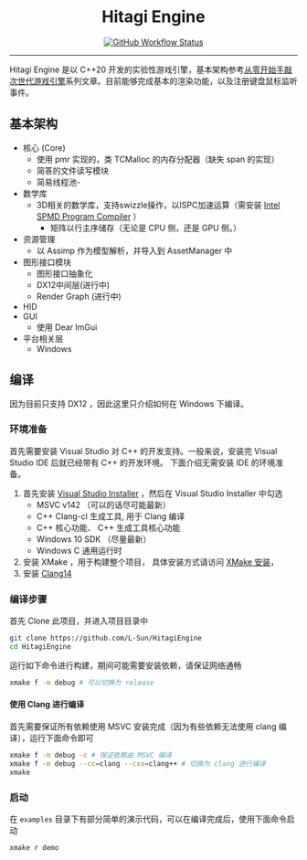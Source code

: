 <div align="center">
    <h1> Hitagi Engine</h1>
    <div>
        <a href="https://github.com/L-Sun/HitagiEngine/actions?query=workflow%3Awindows-build">
            <img alt="GitHub Workflow Status" src="https://img.shields.io/github/workflow/status/L-Sun/HitagiEngine/windows-build?logo=windows&style=flat-square">
        </a>
    </div>
    <hr>
</div>

Hitagi Engine 是以 C++20 开发的实验性游戏引擎，基本架构参考[从零开始手敲次世代游戏引擎](https://zhuanlan.zhihu.com/p/28587092)系列文章。目前能够完成基本的渲染功能，以及注册键盘鼠标监听事件。

## 基本架构
- 核心 (Core)
    - 使用 pmr 实现的，类 TCMalloc 的内存分配器（缺失 span 的实现）
    - 简答的文件读写模块
    - 简易线程池-
- 数学库
  - 3D相关的数学库，支持swizzle操作，以ISPC加速运算（需安装 [Intel SPMD Program Compiler](https://github.com/ispc/ispc) ）
    - 矩阵以行主序储存（无论是 CPU 侧，还是 GPU 侧。）
- 资源管理
    - 以 Assimp 作为模型解析，并导入到 AssetManager 中
- 图形接口模块
    - 图形接口抽象化
    - DX12中间层(进行中)
    - Render Graph (进行中)
- HID
- GUI
    - 使用 Dear ImGui
- 平台相关层
    - Windows


## 编译

因为目前只支持 DX12 ，因此这里只介绍如何在 Windows 下编译。

### 环境准备
首先需要安装 Visual Studio 对 C++ 的开发支持。一般来说，安装完 Visual Studio IDE 后就已经带有 C++ 的开发环境。
下面介绍无需安装 IDE 的环境准备。

1. 首先安装 [Visual Studio Installer](https://visualstudio.microsoft.com/downloads/) ，然后在 Visual Studio Installer 中勾选
    - MSVC v142 （可以的话尽可能最新）
    - C++ Clang-cl 生成工具, 用于 Clang 编译
    - C++ 核心功能、 C++ 生成工具核心功能
    - Windows 10 SDK （尽量最新）
    - Windows C 通用运行时
2. 安装 XMake ，用于构建整个项目， 具体安装方式请访问 [XMake 安装](https://xmake.io/#/zh-cn/guide/installation)，
3. 安装 [Clang14](https://github.com/llvm/llvm-project/releases/download/llvmorg-14.0.6/LLVM-14.0.6-win64.exe)

### 编译步骤
首先 Clone 此项目，并进入项目目录中
```bash
git clone https://github.com/L-Sun/HitagiEngine
cd HitagiEngine
```

运行如下命令进行构建，期间可能需要安装依赖，请保证网络通畅
```bash
xmake f -m debug # 可以切换为 release
```

#### 使用 Clang 进行编译
首先需要保证所有依赖使用 MSVC 安装完成（因为有些依赖无法使用 clang 编译），运行下面命令即可
```bash
xmake f -m debug -c # 保证依赖由 MSVC 编译
xmake f -m debug --cc=clang --cxx=clang++ # 切换为 clang 进行编译
xmake
```

### 启动
在 `examples` 目录下有部分简单的演示代码，可以在编译完成后，使用下面命令启动
```bash
xmake r demo
```
